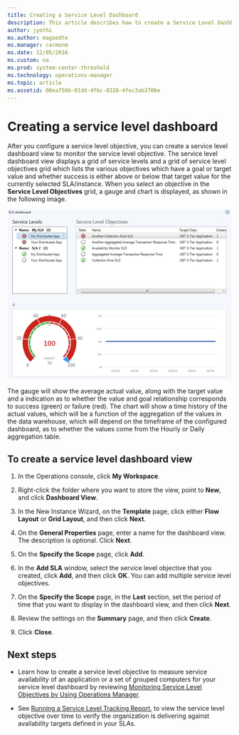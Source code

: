 ```yaml
---
title: Creating a Service Level Dashboard
description: This article describes how to create a Service Level Dashboard in the Operations Manager console to visualize IT service availability metrics.
author: jyothi
ms.author: magoedte
ms.manager: carmonm
ms.date: 12/05/2016
ms.custom: na
ms.prod: system-center-threshold
ms.technology: operations-manager
ms.topic: article
ms.assetid: 08ea756b-01dd-4f6c-8326-4fec3ab3706e
---
```


# Creating a service level dashboard

After you configure a service level objective, you can create a service level dashboard view to monitor the service level objective. The service level dashboard view displays a grid of service levels and a grid of service level objectives grid which lists the various objectives which have a goal or target value and whether success is either above or below that target value for the currently selected SLA/instance. When you select an objective in the **Service Level Objectives** grid, a gauge and chart is displayed, as shown in the following image.  
  
![example of service level dashboard](./media/manage-monitor-sla-create-dashboard/om2016-operations-console-sladashboard.png)  
  
The gauge will show the average actual value, along with the target value and a indication as to whether the value and goal relationship corresponds to success (green) or failure (red). The chart will show a time history of the actual values, which will be a function of the aggregation of the values in the data warehouse, which will depend on the timeframe of the configured dashboard, as to whether the values come from the Hourly or Daily aggregation table.  
  
## To create a service level dashboard view  
  
1.  In the Operations console, click **My Workspace**.  
  
2.  Right-click the folder where you want to store the view, point to **New**, and click **Dashboard View**.  
  
3.  In the New Instance Wizard, on the **Template** page, click either **Flow Layout** or **Grid Layout**, and then click **Next**.  
  
4.  On the **General Properties** page, enter a name for the dashboard view. The description is optional. Click **Next**.  
  
5.  On the **Specify the Scope** page, click **Add**.  
  
6.  In the **Add SLA** window, select the service level objective that you created, click **Add**, and then click **OK**. You can add multiple service level objectives.  
  
7.  On the **Specify the Scope** page, in the **Last** section, set the period of time that you want to display in the dashboard view, and then click **Next**.  
  
8.  Review the settings on the **Summary** page, and then click **Create**.  
  
9. Click **Close**.  
  
## Next steps

- Learn how to create a service level objective to measure service availability of an application or a set of grouped computers for your service level dashboard by reviewing [Monitoring Service Level Objectives by Using Operations Manager](manage-monitor-sla-overview.md).
 
- See [Running a Service Level Tracking Report](manage-monitor-sla-reports.md), to view the service level objective over time to verify the organization is delivering against availability targets defined in your SLAs.  

